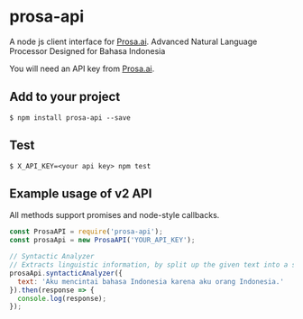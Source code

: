 # prosa-api

A node js client interface for [Prosa.ai](https://prosa.ai).
Advanced Natural Language Processor Designed for Bahasa Indonesia

You will need an API key from [Prosa.ai](https://prosa.ai).

## Add to your project
```shell
$ npm install prosa-api --save
```

## Test
```shell
$ X_API_KEY=<your api key> npm test
```

## Example usage of v2 API
All methods support promises and node-style callbacks.
```js
const ProsaAPI = require('prosa-api');
const prosaApi = new ProsaAPI('YOUR_API_KEY');

// Syntactic Analyzer
// Extracts linguistic information, by split up the given text into a series of tokens (generally, words) and sentences from text and identify part-of-speech tag, lemma, and affixes from each token in sentences.
prosaApi.syntacticAnalyzer({
  text: 'Aku mencintai bahasa Indonesia karena aku orang Indonesia.'
}).then(response => {
  console.log(response);
});

